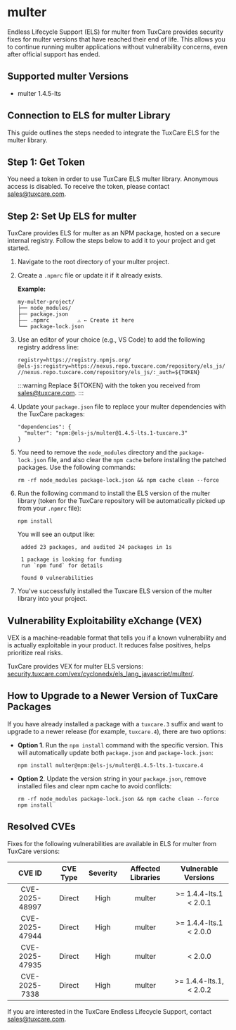 # multer

Endless Lifecycle Support (ELS) for multer from TuxCare provides security fixes for multer versions that have reached their end of life. This allows you to continue running multer applications without vulnerability concerns, even after official support has ended.

## Supported multer Versions

* multer 1.4.5-lts

## Connection to ELS for multer Library

This guide outlines the steps needed to integrate the TuxCare ELS for the multer library.

## Step 1: Get Token

You need a token in order to use TuxCare ELS multer library. Anonymous access is disabled. To receive the token, please contact [sales@tuxcare.com](mailto:sales@tuxcare.com).

## Step 2: Set Up ELS for multer

TuxCare provides ELS for multer as an NPM package, hosted on a secure internal registry. Follow the steps below to add it to your project and get started.

1. Navigate to the root directory of your multer project.
2. Create a `.npmrc` file or update it if it already exists.

   **Example:**

   ```text
   my-multer-project/
   ├── node_modules/
   ├── package.json
   ├── .npmrc         ⚠️ ← Create it here
   └── package-lock.json
   ```

3. Use an editor of your choice (e.g., VS Code) to add the following registry address line:

   <CodeWithCopy>

   ```text
   registry=https://registry.npmjs.org/
   @els-js:registry=https://nexus.repo.tuxcare.com/repository/els_js/
   //nexus.repo.tuxcare.com/repository/els_js/:_auth=${TOKEN}
   ```

   </CodeWithCopy>

   :::warning
   Replace ${TOKEN} with the token you received from [sales@tuxcare.com](mailto:sales@tuxcare.com).
   :::

4. Update your `package.json` file to replace your multer dependencies with the TuxCare packages:

   <CodeWithCopy>

   ```text
   "dependencies": {
     "multer": "npm:@els-js/multer@1.4.5-lts.1-tuxcare.3"
   }
   ```

   </CodeWithCopy>

5. You need to remove the `node_modules` directory and the `package-lock.json` file, and also clear the `npm cache` before installing the patched packages. Use the following commands:
   
   <CodeWithCopy>

   ```text
   rm -rf node_modules package-lock.json && npm cache clean --force
   ```

   </CodeWithCopy>

6. Run the following command to install the ELS version of the multer library (token for the TuxCare repository will be automatically picked up from your `.npmrc` file):

   <CodeWithCopy>

   ```text
   npm install
   ```

   </CodeWithCopy>

   You will see an output like:

   ```text
    added 23 packages, and audited 24 packages in 1s
    
    1 package is looking for funding
    run `npm fund` for details
    
    found 0 vulnerabilities
   ```

7. You've successfully installed the Tuxcare ELS version of the multer library into your project.

## Vulnerability Exploitability eXchange (VEX) 

VEX is a machine-readable format that tells you if a known vulnerability and is actually exploitable in your product. It reduces false positives, helps prioritize real risks.

TuxCare provides VEX for multer ELS versions: [security.tuxcare.com/vex/cyclonedx/els_lang_javascript/multer/](https://security.tuxcare.com/vex/cyclonedx/els_lang_javascript/multer/).

## How to Upgrade to a Newer Version of TuxCare Packages

If you have already installed a package with a `tuxcare.3` suffix and want to upgrade to a newer release (for example, `tuxcare.4`), there are two options:

* **Option 1**. Run the `npm install` command with the specific version. This will automatically update both `package.json` and `package-lock.json`:

  <CodeWithCopy>

  ```text
  npm install multer@npm:@els-js/multer@1.4.5-lts.1-tuxcare.4
  ```

  </CodeWithCopy>

* **Option 2**. Update the version string in your `package.json`, remove installed files and clear npm cache to avoid conflicts:

  <CodeWithCopy>

  ```text
  rm -rf node_modules package-lock.json && npm cache clean --force
  npm install
  ```

  </CodeWithCopy>

## Resolved CVEs

Fixes for the following vulnerabilities are available in ELS for multer from TuxCare versions:

| CVE ID         | CVE Type | Severity | Affected Libraries | Vulnerable Versions |
| :------------: | :------: |:--------:|:------------------:| :----------------: |
| CVE-2025-48997 | Direct   | High     | multer            | >= 1.4.4-lts.1 < 2.0.1 |
| CVE-2025-47944 | Direct   | High     | multer            | >= 1.4.4-lts.1 < 2.0.0 |
| CVE-2025-47935 | Direct   | High     | multer            | < 2.0.0           |
| CVE-2025-7338 | Direct   | High     |       multer       |          >= 1.4.4-lts.1, < 2.0.2          |

If you are interested in the TuxCare Endless Lifecycle Support, contact [sales@tuxcare.com](mailto:sales@tuxcare.com).

